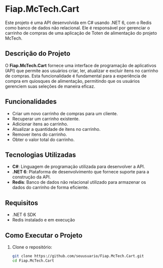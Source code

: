 # Fiap.McTech.Cart

Este projeto é uma API desenvolvida em C# usando .NET 6, com o Redis como banco de dados não relacional. Ele é responsável por gerenciar o carrinho de compras de uma aplicação de Toten de alimentação do projeto McTech.

## Descrição do Projeto

O **Fiap.McTech.Cart** fornece uma interface de programação de aplicativos (API) que permite aos usuários criar, ler, atualizar e excluir itens no carrinho de compras. Esta funcionalidade é fundamental para a experiência de compra em quiosques de alimentação, permitindo que os usuários gerenciem suas seleções de maneira eficaz.

## Funcionalidades

- Criar um novo carrinho de compras para um cliente.
- Recuperar um carrinho existente.
- Adicionar itens ao carrinho.
- Atualizar a quantidade de itens no carrinho.
- Remover itens do carrinho.
- Obter o valor total do carrinho.

## Tecnologias Utilizadas

- **C#**: Linguagem de programação utilizada para desenvolver a API.
- **.NET 6**: Plataforma de desenvolvimento que fornece suporte para a construção da API.
- **Redis**: Banco de dados não relacional utilizado para armazenar os dados do carrinho de forma eficiente.

## Requisitos

- .NET 6 SDK
- Redis instalado e em execução

## Como Executar o Projeto

1. Clone o repositório:
   ```bash
   git clone https://github.com/seuusuario/Fiap.McTech.Cart.git
   cd Fiap.McTech.Cart

